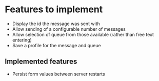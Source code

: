 # Features to implement

* Display the id the message was sent with
* Allow sending of a configurable number of messages
* Allow selection of queue from those available (rather than free text entering)
* Save a profile for the message and queue


## Implemented features

* Persist form values between server restarts
